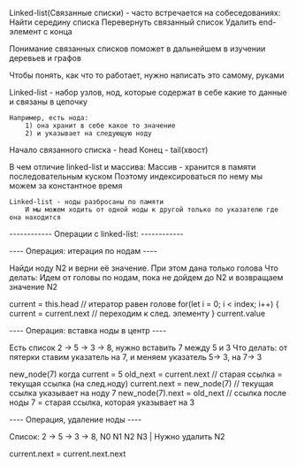 Linked-list(Связанные списки) - часто встречается на собеседованиях:
    Найти середину списка
    Перевернуть связанный список
    Удалить end-элемент с конца 

Понимание связанных списков поможет в дальнейшем в изучении деревьев и графов


Чтобы понять, как что то работает, нужно написать это самому, руками


Linked-list - набор узлов, нод, которые содержат в себе какие то данные и связаны в цепочку

    Например, есть нода:
        1) она хранит в себе какое то значение
        2) и указывает на следующую ноду
        
Начало связанного списка - head
Конец - tail(хвост)


В чем отличие linked-list и массива:
    Массив - хранится в памяти последовательным куском
        Поэтому индексироваться по нему мы можем за константное время

    Linked-list - ноды разбросаны по памяти
        И мы можем ходить от одной ноды к другой только по указателю где она находится


------------ Операции с linked-list: ------------

---- Операция: итерация по нодам ----

Найди ноду N2 и верни её значение. При этом дана только голова 
Что делать: Идем от головы по нодам, пока не дойдем до N2 и возвращаем значение N2

current = this.head      // итератор равен голове
for(let i = 0; i < index; i++) {
    current = current.next   // переходим к след. элементу
}
current.value


---- Операция: вставка ноды в центр ----

Есть список 2 -> 5 -> 3 -> 8, нужно вставить 7 между 5 и 3
Что делать: от пятерки ставим указатель на 7, и меняем указатель 5-> 3, на 7-> 3

new_node(7)
когда current = 5
    old_next = current.next        // старая ссылка = текущая ссылка  (на след.ноду)
    current.next = new_node(7)     // текущая ссылка указывает на ноду 7
    new_node(7).next = old_next    // ссылка после ноды 7 = старая ссылка, которая указывает на 3



---- Операция, удаление ноды ---- 

Список: 2 -> 5 -> 3 -> 8, 
       N0   N1   N2   N3
                 |
Нужно удалить N2


current.next = current.next.next







